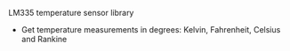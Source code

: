 LM335 temperature sensor library
* Get temperature measurements in degrees: Kelvin, Fahrenheit, Celsius and Rankine